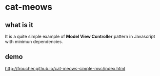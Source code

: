 # cat-meows

## what is it
It is a quite simple example of **Model View Controller** pattern in Javascript with minimun dependencies.

## demo
http://froucher.github.io/cat-meows-simple-mvc/index.html
